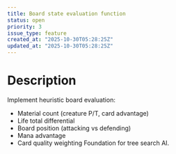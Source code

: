 ```yaml
---
title: Board state evaluation function
status: open
priority: 3
issue_type: feature
created_at: "2025-10-30T05:28:25Z"
updated_at: "2025-10-30T05:28:25Z"
---
```


# Description

Implement heuristic board evaluation:
- Material count (creature P/T, card advantage)
- Life total differential
- Board position (attacking vs defending)
- Mana advantage
- Card quality weighting
Foundation for tree search AI.
